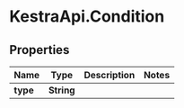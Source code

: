 # KestraApi.Condition

## Properties

Name | Type | Description | Notes
------------ | ------------- | ------------- | -------------
**type** | **String** |  | 


